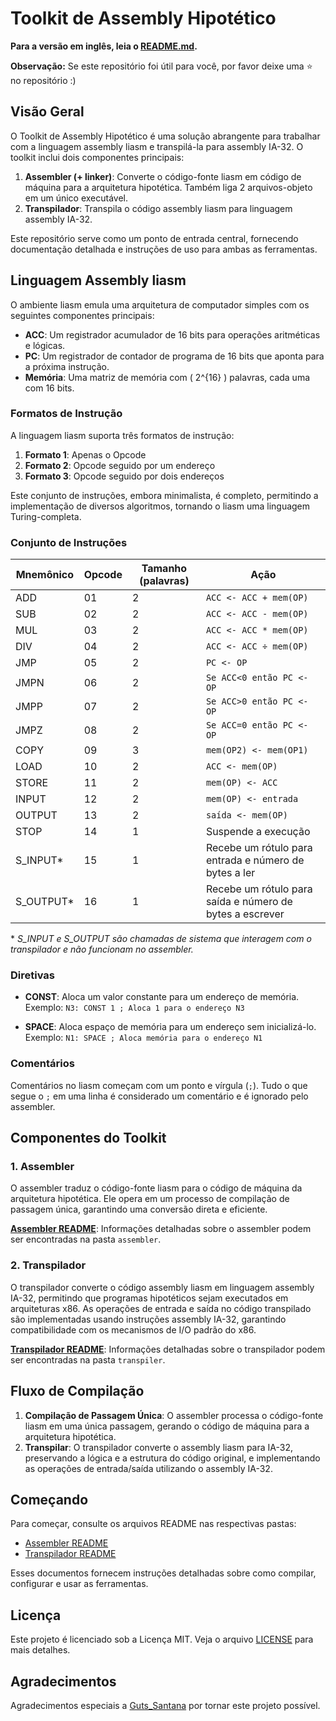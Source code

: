 # Toolkit de Assembly Hipotético

**Para a versão em inglês, leia o [README.md](README.md).**

**Observação:** Se este repositório foi útil para você, por favor deixe uma :star: no repositório :)

## Visão Geral

O Toolkit de Assembly Hipotético é uma solução abrangente para trabalhar com a linguagem assembly liasm e transpilá-la para assembly IA-32. O toolkit inclui dois componentes principais:

1. **Assembler (+ linker)**: Converte o código-fonte liasm em código de máquina para a arquitetura hipotética. Também liga 2 arquivos-objeto em um único executável.
2. **Transpilador**: Transpila o código assembly liasm para linguagem assembly IA-32.

Este repositório serve como um ponto de entrada central, fornecendo documentação detalhada e instruções de uso para ambas as ferramentas.

## Linguagem Assembly liasm

O ambiente liasm emula uma arquitetura de computador simples com os seguintes componentes principais:

- **ACC**: Um registrador acumulador de 16 bits para operações aritméticas e lógicas.
- **PC**: Um registrador de contador de programa de 16 bits que aponta para a próxima instrução.
- **Memória**: Uma matriz de memória com \( 2^{16} \) palavras, cada uma com 16 bits.

### Formatos de Instrução

A linguagem liasm suporta três formatos de instrução:

1. **Formato 1**: Apenas o Opcode
2. **Formato 2**: Opcode seguido por um endereço
3. **Formato 3**: Opcode seguido por dois endereços

Este conjunto de instruções, embora minimalista, é completo, permitindo a implementação de diversos algoritmos, tornando o liasm uma linguagem Turing-completa.

### Conjunto de Instruções

| Mnemônico  | Opcode | Tamanho (palavras) | Ação                                                    |
|------------|--------|--------------------|---------------------------------------------------------|
| ADD        | 01     | 2                  | `ACC <- ACC + mem(OP)`                                  |
| SUB        | 02     | 2                  | `ACC <- ACC - mem(OP)`                                  |
| MUL        | 03     | 2                  | `ACC <- ACC * mem(OP)`                                  |
| DIV        | 04     | 2                  | `ACC <- ACC ÷ mem(OP)`                                  |
| JMP        | 05     | 2                  | `PC <- OP`                                              |
| JMPN       | 06     | 2                  | `Se ACC<0 então PC <- OP`                                |
| JMPP       | 07     | 2                  | `Se ACC>0 então PC <- OP`                                |
| JMPZ       | 08     | 2                  | `Se ACC=0 então PC <- OP`                                |
| COPY       | 09     | 3                  | `mem(OP2) <- mem(OP1)`                                  |
| LOAD       | 10     | 2                  | `ACC <- mem(OP)`                                        |
| STORE      | 11     | 2                  | `mem(OP) <- ACC`                                        |
| INPUT      | 12     | 2                  | `mem(OP) <- entrada`                                    |
| OUTPUT     | 13     | 2                  | `saída <- mem(OP)`                                      |
| STOP       | 14     | 1                  | Suspende a execução                                     |
| S_INPUT*   | 15     | 1                  | Recebe um rótulo para entrada e número de bytes a ler   |
| S_OUTPUT*  | 16     | 1                  | Recebe um rótulo para saída e número de bytes a escrever|

\* *S_INPUT e S_OUTPUT são chamadas de sistema que interagem com o transpilador e não funcionam no assembler.*

### Diretivas

- **CONST**: Aloca um valor constante para um endereço de memória.  
  Exemplo: `N3: CONST 1 ; Aloca 1 para o endereço N3`

- **SPACE**: Aloca espaço de memória para um endereço sem inicializá-lo.  
  Exemplo: `N1: SPACE ; Aloca memória para o endereço N1`

### Comentários

Comentários no liasm começam com um ponto e vírgula (`;`). Tudo o que segue o `;` em uma linha é considerado um comentário e é ignorado pelo assembler.

## Componentes do Toolkit

### 1. Assembler
O assembler traduz o código-fonte liasm para o código de máquina da arquitetura hipotética. Ele opera em um processo de compilação de passagem única, garantindo uma conversão direta e eficiente.

**[Assembler README](assembler/README.md)**: Informações detalhadas sobre o assembler podem ser encontradas na pasta `assembler`.

### 2. Transpilador
O transpilador converte o código assembly liasm em linguagem assembly IA-32, permitindo que programas hipotéticos sejam executados em arquiteturas x86. As operações de entrada e saída no código transpilado são implementadas usando instruções assembly IA-32, garantindo compatibilidade com os mecanismos de I/O padrão do x86.

**[Transpilador README](transpiler/README.md)**: Informações detalhadas sobre o transpilador podem ser encontradas na pasta `transpiler`.

## Fluxo de Compilação

1. **Compilação de Passagem Única**: O assembler processa o código-fonte liasm em uma única passagem, gerando o código de máquina para a arquitetura hipotética.
2. **Transpilar**: O transpilador converte o assembly liasm para IA-32, preservando a lógica e a estrutura do código original, e implementando as operações de entrada/saída utilizando o assembly IA-32.

## Começando

Para começar, consulte os arquivos README nas respectivas pastas:

- [Assembler README](assembler/README.md)
- [Transpilador README](transpiler/README.md)

Esses documentos fornecem instruções detalhadas sobre como compilar, configurar e usar as ferramentas.

## Licença

Este projeto é licenciado sob a Licença MIT. Veja o arquivo [LICENSE](LICENSE) para mais detalhes.

## Agradecimentos

Agradecimentos especiais a [Guts_Santana](https://github.com/Guts-Santana) por tornar este projeto possível.
